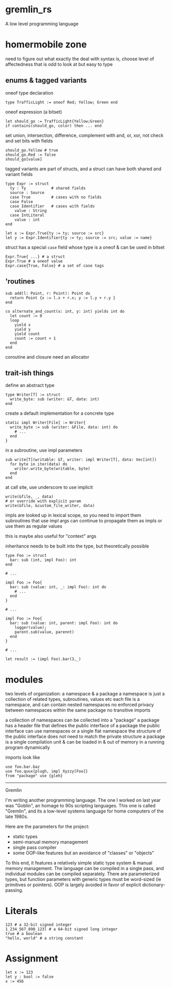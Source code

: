 # gremlin_rs

A low level programming language

# homermobile zone

need to figure out what exactly the deal with syntax is, choose level of affectedness that is odd to look at but easy to type

## enums & tagged variants

oneof type declaration

```
type TrafficLight := oneof Red; Yellow; Green end
```

oneof expression (a bitset)

```
let should_go := TrafficLight{Yellow;Green}
if contains(should_go, color) then ... end
```

set union, intersection, difference, complement with and, or, xor, not
check and set bits with fields

```
should_go.Yellow # true
should_go.Red := false
should_go[value]
```

tagged variants are part of structs, and a struct can have both shared and variant fields

```
type Expr := struct
  ty : Ty           # shared fields
  source : Source
  case True         # cases with no fields
  case False
  case Identifier   # cases with fields
    value : String
  case IntLiteral
    value : int
end

let x := Expr.True{ty := ty; source := src}
let y := Expr.Identifier{ty := ty; source := src; value := name}
```

struct has a special `case` field whose type is a oneof & can be used in bitset

```
Expr.True{ ...} # a struct
Expr.True # a oneof value
Expr.case{True, False} # a set of case tags
```

## 'routines

```
sub add(l: Point, r: Point): Point do
  return Point {x := l.x + r.x; y := l.y + r.y }
end

co alternate_and_count(x: int, y: int) yields int do
  let count := 0
  loop
    yield x
    yield y
    yield count
    count := count + 1
  end
end
```

coroutine and closure need an allocator

## trait-ish things

define an abstract type

```
type Writer[T] := struct
  write_byte: sub (writer: &T, data: int)
end
```

create a default implementation for a concrete type

```
static impl Writer[File] := Writer{
  write_byte := sub (writer: &File, data: int) do
    # ...
  end
}
```

in a subroutine, use impl parameters

```
sub write[T](writable: &T, writer: impl Writer[T], data: Vec[int])
  for byte in iter(data) do
    writer.write_byte(writable, byte)
  end
end
```

at call site, use underscore to use implicit

```
write(&file, _, data)
# or override with explicit param
write(&file, &custom_file_writer, data)
```

impls are looked up in lexical scope, so you need to import them
subroutines that use impl args can continue to propagate them as impls or use them as regular values

this is maybe also useful for "context" args

inheritance
needs to be built into the type, but theoretically possible

```
type Foo := struct
  bar: sub (int, impl Foo): int
end

# ...

impl Foo := Foo{
  bar: sub (value: int, _: impl Foo): int do
    # ...
  end
}

# ...

impl Foo := Foo{
  bar: sub (value: int, parent: impl Foo): int do
    logger(value);
    parent.sub(value, parennt)
  end
}

# ...

let result := (impl Foo).bar(3,_)

```

# modules

two levels of organization: a namespace & a package
a namespace is just a collection of related types, subroutines, values etc
each file is a namespace, and can contain nested namespaces
no enforced privacy between namespaces within the same package
no transitive imports

a collection of namespaces can be collected into a "package"
a package has a header file that defines the public interface of a package
the public interface can use namespaces or a single flat namespace
the structure of the public interface does not need to match the private structure
a package is a single compilation unit & can be loaded in & out of memory in a running program dynamically

imports look like

```
use foo.bar.baz
use foo.quux{plugh, impl Xyzzy[Foo]}
from "package" use {gleh}
```

---

Gremlin

I'm writing another programming language. The one I worked on last year was "Goblin", an homage to 90s scripting languages. This one is called "Gremlin", and its a low-level systems language for home computers of the late 1980s.

Here are the parameters for the project:

- static types
- semi-manual memory management
- single pass compiler
- some OOP-like features but an avoidance of "classes" or "objects"

To this end, it features a relatively simple static type system & manual memory management. The language can be compiled in a single pass, and individual modules can be compiled separately. There are parameterized types, but function parameters with generic types must be word-sized (ie primitives or pointers). OOP is largely avoided in favor of explicit dictionary-passing.

# Literals

```
123 # a 32-bit signed integer
1_234_567_890_123l # a 64-bit signed long integer
true # a boolean
"hello, world" # a string constant
```

# Assignment

```
let x := 123
let y : bool := false
x := 456
```

#
